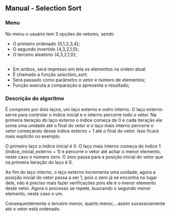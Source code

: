 
## Manual - Selection Sort

### Menu

No menu o usuário tem 3 opções de vetores, sendo
- O primeiro ordenado {0,1,2,3,4};
- O segundo invertido {4,3,2,1,0};
- O terceiro aleatório {4,3,2,1,0};

## 

- Em ambos, será impresso em tela os elementos na ordem atual.
- É chamado a função *selection_sort*;
- Será passado como parâmetro o vetor e número de elementos;
- Função executa a comparação e apresenta o resultado;

### Descrição do algorítmo

É composto por dois laços, um laço externo e outro interno. O laço externo serve para controlar o índice inicial e o interno percorre todo o vetor. Na primeira iteração do laço externo o índice começa de 0 e cada iteração ele soma uma unidade até o final do vetor e o laço mais interno percorre o vetor começando desse índice externo + 1 até o final do vetor. Isso ficará mais explícito no exemplo.

O primeiro laço o índice inicial é 0. O laço mais interno começa do índice 1 (índice_inicial_externo + 1) e percorre o vetor até achar o menor elemento, neste caso o número zero. O zero passa para a posição inicial do vetor que na primeira iteração do laço é 0.

Ao fim do laço interno, o laço externo incrementa uma unidade, agora a posição inicial do vetor passa a ser 1, pois o zero já se encontra no lugar dele, não é preciso mais fazer verificações pois ele é o menor elemento deste vetor. Agora o processo se repete, buscando o segundo menor elemento, neste caso o um.

Consequentemente o terceiro menor, quarto menor,...assim sucessivamente até o vetor está ordenado.
